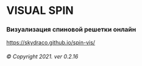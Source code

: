 # VISUAL SPIN 
### Визуализация спиновой решетки онлайн
   <a href="https://skydraco.github.io/spin-vis/">https://skydraco.github.io/spin-vis/</a>
  
###### © Copyright 2021. ver 0.2.16
